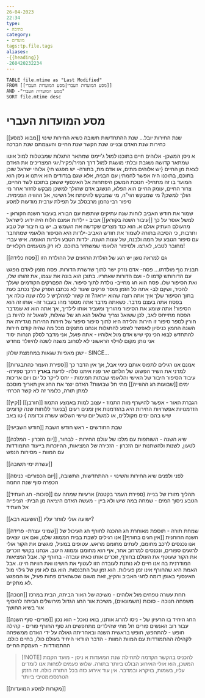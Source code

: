 ```yaml
---
26-04-2023
22:34
type:
- כתיבה
category:
- מועדים
tags:tp.file.tags
aliases:
-{{heading}}
-260420232234
---
```


```dataview
TABLE file.mtime as "Last Modified"
FROM [[מסע המועדות העברי|מסע המועדות העברי]]
AND -"מסע המועדות העברי"
SORT file.mtime desc
```
# מסע המועדות העברי

[[מבוא למסע]]
	שנת החירות
	יובל...
	שנת ההתחדשות
	תשובה כשיא החירות
	שינוי כחירות
	שנת האדם ובניינו
	שנת הקשר
	שנת החיים והעצמתם
	שנת הברכה

א ניסן
	המשכן- אלוהים חיים בתוכנו
	למול ג'יימס שמתאר התגלות שמבטלות
	למול אוטו שמתאר קדושה נשגבת ובלתי מושגת
	למול דרך הנזיר/פקיר/יוגי המצריכים את האדם לצאת מן החיים {יש אלוהים מתים, או אדם מת, בתורה- יש מפגש חי}
	אלוהי ישראל שוכן בתוכם, בתוכנו
	היה אפשר להמתין עם הבניה, אלא שגם בנדודים הוא איתנו
		א ניסן הוא המועד בו זה מתחיל- חנוכת המשכן
	היפתחות אל האינסוף ששוכן בתוכנו
	לשד החיים, צרור החיים, עומק החיים הוא הפלא, הנשגב
	אדם שהולך למשכן מבקש לחזור אחר
	מי הולך למשכן? מי שמבקש הוי"ה, מי שמבקש להיפתח אל השינוי, אל ההוויה הפנימית.
	סיפור רבי נחמן מרבסלב על תפילת ערבית
	מודעות למסע

שמור את חודש האביב
	לוחות שנה עתיקים
	שותפות עם הבורא בעיבור השנה
	הקוראן - למשל אוסר על כך [[עיבור השנה בקוראן]]
	אביב - ילדות
	אמנם הלוח היה ידוע לישראל מהעולם העתיק אולם
	א. הוא כנד מצרים שקדשה את השמש
	ב. יש בו חיבור של טבע ותרבות, כי הסיבה בתורה לשמור את חודש האביב-ילדות היא הסיפור הלאומי שמתחבר עם סיפור הטבע של חמה ולבנה, של עונות השנה. ילדות הטבע וילדות האומה.
	איש עברי מחובר לטבע, לארצו. ולסיפור הלאומי שמשתזר בתוכם. לא רק מטעמים חקלאיים!
	
[[פסח כלידה]]
גם למראה נושן יש רגע של הולדת
	הרגעים של ההולדת הזו

תבנית נוף מולדתו...
	פסח- אדם נזרק ישר לתוך שרשרת הדורות.
	פסח מזמן לאדם מפגש עם הדורותש קדמו לו- ועם הדורות שאחריו. בתוכן הוא בונה את עצמו, את זהותו שלו, ואת הסיפור שלו.
	פסח הוא חג מחייב- נולדת לתוך סיפור.
	אלו הפםרקים הקודמים שעלך להכיר,
	ושיןם לב- אתה כל הזמן מוסר פרקים שעוד לא נכתבו
	הפרק שלך נכתב כעת בתוך הסיפור שלך
	איך אתה רוצה שהוא ייראה?
	זה קשור למהלךש ל כלה שנה כולה
	אך בפסח אתה בעצם מדבר. כשאתה מדבר אתה מספר
	מהו בעבור זה- אותו זה הוא הסיפור!
	אתה שומע את הסיפור מהוריך ומעביר אותו לילדיך, אך אתה הוא זא שמדבר
	הפסח מתייחס לאב, לכן ששואל וצריך שלאול
	הוא חג של שאלות, לשאול זה להיות בן חורין
	לספר סיפור זו חירות
	והלידה היא לתוך סיפור
	סיפור של חירות
	החירות מגדירה את השנה
החמץ כניסיון לאפשר לשפע להתגלות
אנחנו מתנקים מכל מה שהיה קודם
חירות להתחדש
לבוא הכי נקי שיש
אדם מול אלוהיו - אתה פועל, אני מדבר
לסלק הנחות יסוד
אני נותן מקום לגילוי הראשוני
לא לסחוב משנה לשנה
להיוולד מחדש

ישנן מאפיות שגאות במחמצת שלהן- SINCE...






[[ספירת העמר כהתבגרות]]
	אמנם אנו רגילים לתפוס אותם כימי אבל, אך אין הדבר כך
	למדני את השיר הפשוט של הלחם
	יאר פניו איתנו סלה- לדעת **בארץ** דרכך
	ספירה- עיבוד הסיפור
	חיבור של האישי והלאומי
	שבתות תמימות - יחס לייקר כל יום ויום
	אריכות ימים
[[שבועות חג ההווייה]]
	מתי חל שבועות?
	האדם יוצר את החג
	אין תאריך מוסכם למתן תורה, כלומר זה לא קשר הכרחי
	
[[קיץ]]
	הגברת האור - אפשר להישרף
	מות התמוז - עצוב למות באמצע התמוז
[[חורבן]]
	הזדמנויות
	אפשרויות
	החירות היא בהזדמנות
	אין זמנים רעים {בניגוד ללוחות שנה קדומים שיש בהם ימים מקוללים, או למשל יום שישי השלוש עשרה וכדומה }
	טו באב
	
[[חודש השביעי]]
	שבת החודשים - ראש חודש השבת
	
[[יום הזכרון - המלכה]]
	שיא השנה - השותפות עם מלכו של עולם
	החירות - לבחור, לטעון, לשנות ולהשתנות
	יום הזכרון - הזכירה של המציאות, ההיזכרות בייעוד
	התמודדות עם המוות - מסירות הנפש
	
[[עשרת ימי תשובה]]

[[יום הכפורים- כניסה]]
	לפני ולפנים
	שיא החירות והשינוי - ההתחדשות, התשובה, הכפרה
	סוף שנת החמה
	
[[סוכות- חג העתיד]]
	תהליך מזורז של בנייה (ספירת העמר בקטנה)
	ארעיות
	שמחה עם הטבע
	ניסוך המים  - שמחה במה שיש ולא ביין - מעשה האדם
	היציאה מן הבית- הציפייה אל העתיד

[[הושענא רבא]]
	ישועה
	אולי לוותר עליו?

[[שמיני עצרת- פרידה]]
	שמחת תורה - תוספת מאוחרת
	חג ההכנה לחורף
	חג העיכול של השנה הרוחנית
[[אין חגים בחורף]]
	אנו רגילים לשבת בבית הממוזג שלנו, ואם אנו יוצאים אנו נכנסים לרכב מחומם, לעתים מחומם מראש. עטופים במעיל, פוגשים את הקור אולי לרגעים ספורים, ונכנסים למרחב אחר, אף הוא מחומם וממוזג היטב.
	אנחנו בקושי זוכרים את הקור שעוטף את העולם בחורף, זוכרים אותו כאיזו עובדה- בחורף קר. אבל המציאות המודרנית בה אנו חיים לא נותנת לעובדה הזו לעטוף את חושינו ואת חוויות חיינו.
	אבל האמת היא שהחורף אינו זמן פעילות. הוא זמן של התכנסות.
	הוא גם לא זמן של גילוי מול האינסוף באופן דומה לחגי האביב והקיץ, זאת משום שכשהאדם פחות פעיל, אז המפגש לא מתקיים.

[[חנוכה]]
	תחת עשרה טפחים
	מול אלוהים - משיכה של האור הביתה, הבית במרכז
	משפחה
	חנוכה - סוכות (חשמונאים), משיכת אור החג הגדול מירושלים הביתה
	להוסיף אור בשיא החושך

[[פורים- סוף השנה]]
	החג היחיד בו הרעיון של - ניסו להרוג אותנו, בואו נאכל - הוא נכון
	עבור רוב האנשים פורים חל מתי שהילדים מתחפשים
	חג סוף החורף
	פורים - קהילה
	חופש - להתחפש, חופש בראשית השנה ובאחריתה
	גאולה על ידי האדם
	ממשפחה לקהילה
	ההתמודדות עם המוות
	המוות - הדבר הוודאי היחיד בעולם כולו, בחיים כולם.
	ההתמודדות - העמקת החיים



> [!NOTE] להכניס בהקשר הקדמה לתחילת שנת המועדות
> א ניסן - מועד הקמת המשכן, הוא אולי האירוע הבולט ביותר בתורה. שלוש פעמים לפחות אנו לומדים עליו, בשמות, בויקרא ובמדבר. אין עוד אירוע כזה בכל התורה כולה. זה הזמן הטרנספומטיבי ביותר

[[מקורות למסע המועדות]]
